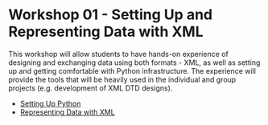 Workshop 01 - Setting Up and Representing Data with XML
=========================

This workshop will allow students to have hands-on experience of designing and exchanging data using both formats - XML, as well as setting up and getting comfortable with Python infrastructure. The experience will provide the tools that will be heavily used in the individual and group projects (e.g. development of XML DTD designs).

- <a base="ix-workshop" href="infrastructure/python.md" file="html"> Setting Up Python</a>
- <a base="ix-workshop" href="representing-data/xml.md" file="html"> Representing Data with XML</a>
